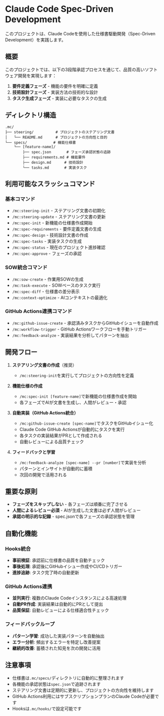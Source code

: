 # Claude Code Spec-Driven Development

このプロジェクトは、Claude Codeを使用した仕様書駆動開発（Spec-Driven Development）を実践します。

## 概要

このプロジェクトでは、以下の3段階承認プロセスを通じて、品質の高いソフトウェア開発を実現します：

1. **要件定義フェーズ** - 機能の要件を明確に定義
2. **技術設計フェーズ** - 実装方法の技術的な設計
3. **タスク生成フェーズ** - 実装に必要なタスクの生成

## ディレクトリ構造

```
.mc/
├── steering/          # プロジェクトのステアリング文書
│   └── README.md      # プロジェクトの方向性と目的
└── specs/            # 機能仕様書
    └── [feature-name]/
        ├── spec.json       # フェーズ承認状態の追跡
        ├── requirements.md # 機能要件
        ├── design.md      # 技術設計
        └── tasks.md       # 実装タスク
```

## 利用可能なスラッシュコマンド

### 基本コマンド
- `/mc:steering-init` - ステアリング文書の初期化
- `/mc:steering-update` - ステアリング文書の更新
- `/mc:spec-init` - 新機能の仕様書作成開始
- `/mc:spec-requirements` - 要件定義文書の生成
- `/mc:spec-design` - 技術設計文書の作成
- `/mc:spec-tasks` - 実装タスクの生成
- `/mc:spec-status` - 現在のプロジェクト進捗確認
- `/mc:spec-approve` - フェーズの承認

### SOW統合コマンド
- `/mc:sow-create` - 作業用SOWの生成
- `/mc:task-execute` - SOWベースのタスク実行
- `/mc:spec-diff` - 仕様書の差分表示
- `/mc:context-optimize` - AIコンテキストの最適化

### GitHub Actions連携コマンド
- `/mc:github-issue-create` - 承認済みタスクからGitHubイシューを自動作成
- `/mc:workflow-trigger` - GitHub Actionsワークフローを手動トリガー
- `/mc:feedback-analyze` - 実装結果を分析してパターンを抽出

## 開発フロー

1. **ステアリング文書の作成**（推奨）
   - `/mc:steering-init`を実行してプロジェクトの方向性を定義

2. **機能仕様の作成**
   - `/mc:spec-init [feature-name]`で新機能の仕様書作成を開始
   - 各フェーズでAIが文書を生成し、人間がレビュー・承認

3. **自動実装（GitHub Actions統合）**
   - `/mc:github-issue-create [spec-name]`でタスクをGitHubイシュー化
   - Claude Code GitHub Actionsが自動的にタスクを実行
   - 各タスクの実装結果がPRとして作成される
   - 自動レビューによる品質チェック

4. **フィードバックと学習**
   - `/mc:feedback-analyze [spec-name] --pr [number]`で実装を分析
   - パターンとインサイトが自動的に蓄積
   - 次回の開発で活用される

## 重要な原則

- **フェーズをスキップしない** - 各フェーズは順番に完了させる
- **人間によるレビュー必須** - AIが生成した文書は必ず人間がレビュー
- **承認の明示的な記録** - spec.jsonで各フェーズの承認状態を管理

## 自動化機能

### Hooks統合
- **事前検証**: 承認前に仕様書の品質を自動チェック
- **事後処理**: 承認後にGitHubイシュー作成やCI/CDトリガー
- **進捗追跡**: タスク完了時の自動更新

### GitHub Actions連携
- **並列実行**: 複数のClaude Codeインスタンスによる高速処理
- **自動PR作成**: 実装結果は自動的にPRとして提出
- **品質保証**: 自動レビューによる仕様適合性チェック

### フィードバックループ
- **パターン学習**: 成功した実装パターンを自動抽出
- **エラー分析**: 頻出するエラーを特定し改善提案
- **継続的改善**: 蓄積された知見を次の開発に活用

## 注意事項

- 仕様書は`.mc/specs/`ディレクトリに自動的に整理されます
- 各機能の承認状態は`spec.json`で追跡されます
- ステアリング文書は定期的に更新し、プロジェクトの方向性を維持します
- GitHub Actions利用にはサブスクリプションプランのClaude Codeが必要です
- Hooksは`.mc/hooks/`で設定可能です